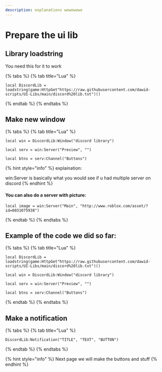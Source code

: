 ```yaml
---
description: explanations wowowowo
---
```


# Prepare the ui lib

## Library loadstring

You need this for it to work

{% tabs %}
{% tab title="Lua" %}
```
local DiscordLib = loadstring(game:HttpGet"https://raw.githubusercontent.com/dawid-scripts/UI-Libs/main/discord%20lib.txt")()
```
{% endtab %}
{% endtabs %}

## Make new window

{% tabs %}
{% tab title="Lua" %}
```
local win = DiscordLib:Window("discord library")

local serv = win:Server("Preview", "")

local btns = serv:Channel("Buttons")
```

{% hint style="info" %}
explaination:

win:Server is basically what you would see if u had multiple server on discord
{% endhint %}

#### You can also do a server with picture:

```
local image = win:Server("Main", "http://www.roblox.com/asset/?id=6031075938")
```
{% endtab %}
{% endtabs %}

## Example of the code we did so far:

{% tabs %}
{% tab title="Lua" %}
```
local DiscordLib = loadstring(game:HttpGet"https://raw.githubusercontent.com/dawid-scripts/UI-Libs/main/discord%20lib.txt")()

local win = DiscordLib:Window("discord library")

local serv = win:Server("Preview", "")

local btns = serv:Channel("Buttons")
```
{% endtab %}
{% endtabs %}

## Make a notification

{% tabs %}
{% tab title="Lua" %}
```
DiscordLib:Notification("TITLE", "TEXT", "BUTTON")
```
{% endtab %}
{% endtabs %}

{% hint style="info" %}
Next page we will make the buttons and stuff
{% endhint %}

##
